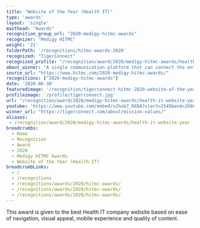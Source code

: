 ```yaml
---
title: "Website of the Year (Health IT)"
type: 'awards'
layout: 'single'
masthead: "Awards"
recognition_group_url: "2020-medigy-hitmc-awards"
recognizer: "Medigy HITMC"
weight: '21'
folderPath: '/recognitions/hitmc-awards-2020'
recognized: "TigerConnect"
recognized_profile: "/recognition/award/2020/medigy-hitmc-awards/health-it-website-year"
about_winner: "A single communication platform that can connect the entire healthcare ecosystem on one platform. The company offers a unique range of solutions tailored to your unique workflows & requirements. TigerConnect solutions are designed in a way that radically improves care delivery."
source_url: "https://www.hitmc.com/2020-medigy-hitmc-awards/"
recognitions: ["2020-medigy-hitmc-awards"]
date: '2020-06-30'
featuredimage: '/recognition/tigerconnect-hitmc-2020-website-of-the-year.jpg'
profileimage: '/profile/tigerconnect.jpg'
url: "/recognition/award/2020/medigy-hitmc-awards/health-it-website-year"
youtube: 'https://www.youtube.com/embed/oJhob7_0XAA?start=2549&end=2666'
winner_url: "https://tigerconnect.com/about/mission-values/"
aliases:
 - /recognition/award/2020/medigy-hitmc-awards/health-it-website-year
breadcrumbs:
  - Home
  - Recognition
  - Award
  - 2020
  - Medigy HITMC Awards
  - Website of the Year (Health IT)
breadcrumbLinks:
  - /
  - /recognitions
  - /recognitions/awards/2020/hitmc-awards/
  - /recognitions/awards/2020/hitmc-awards/
  - /recognitions/awards/2020/hitmc-awards/
---
```


This award is given to the best Health IT company website based on ease of navigation, visual appeal, mobile experience and quality of content.